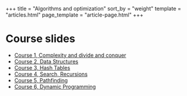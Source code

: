 +++
title = "Algorithms and optimization"
sort_by = "weight"
template = "articles.html"
page_template = "article-page.html"
+++

# Course slides

- [Course 1, Complexity and divide and conquer](https://kenn7.github.io/ECAM/algo/cours1)
- [Course 2, Data Structures](https://kenn7.github.io/ECAM/algo/cours2)
- [Course 3, Hash Tables](https://kenn7.github.io/ECAM/algo/cours3)
- [Course 4, Search, Recursions](https://kenn7.github.io/ECAM/algo/cours4)
- [Course 5, Pathfinding](https://kenn7.github.io/ECAM/algo/cours5)
- [Course 6, Dynamic Programming](https://kenn7.github.io/ECAM/algo/cours6)

